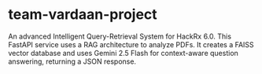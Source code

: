 # team-vardaan-project
An advanced Intelligent Query-Retrieval System for HackRx 6.0. This FastAPI service uses a RAG architecture to analyze PDFs. It creates a FAISS vector database and uses Gemini 2.5 Flash for context-aware question answering, returning a JSON response.
